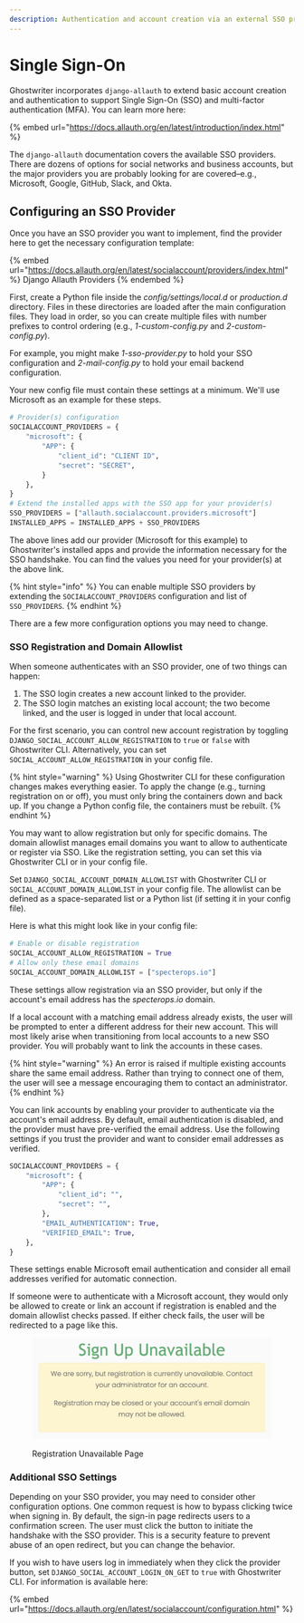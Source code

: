 ```yaml
---
description: Authentication and account creation via an external SSO provider
---
```


# Single Sign-On

Ghostwriter incorporates `django-allauth` to extend basic account creation and authentication to support Single Sign-On (SSO) and multi-factor authentication (MFA). You can learn more here:

{% embed url="https://docs.allauth.org/en/latest/introduction/index.html" %}

The `django-allauth` documentation covers the available SSO providers. There are dozens of options for social networks and business accounts, but the major providers you are probably looking for are covered–e.g., Microsoft, Google, GitHub, Slack, and Okta.

## Configuring an SSO Provider

Once you have an SSO provider you want to implement, find the provider here to get the necessary configuration template:

{% embed url="https://docs.allauth.org/en/latest/socialaccount/providers/index.html" %}
Django Allauth Providers
{% endembed %}

First, create a Python file inside the _config/settings/local.d_ or _production.d_ directory. Files in these directories are loaded after the main configuration files. They load in order, so you can create multiple files with number prefixes to control ordering (e.g., _1-custom-config.py_ and _2-custom-config.py_).

For example, you might make _1-sso-provider.py_ to hold your SSO configuration and _2-mail-config.py_ to hold your email backend configuration.

Your new config file must contain these settings at a minimum. We'll use Microsoft as an example for these steps.

```python
# Provider(s) configuration
SOCIALACCOUNT_PROVIDERS = {
    "microsoft": {
        "APP": {
            "client_id": "CLIENT ID",
            "secret": "SECRET",
        }
    },
}
# Extend the installed apps with the SSO app for your provider(s)
SSO_PROVIDERS = ["allauth.socialaccount.providers.microsoft"]
INSTALLED_APPS = INSTALLED_APPS + SSO_PROVIDERS
```

The above lines add our provider (Microsoft for this example) to Ghostwriter's installed apps and provide the information necessary for the SSO handshake. You can find the values you need for your provider(s) at the above link.

{% hint style="info" %}
You can enable multiple SSO providers by extending the `SOCIALACCOUNT_PROVIDERS` configuration and list of `SSO_PROVIDERS`.
{% endhint %}

There are a few more configuration options you may need to change.

### SSO Registration and Domain Allowlist

When someone authenticates with an SSO provider, one of two things can happen:

1. The SSO login creates a new account linked to the provider.
2. The SSO login matches an existing local account; the two become linked, and the user is logged in under that local account.

For the first scenario, you can control new account registration by toggling `DJANGO_SOCIAL_ACCOUNT_ALLOW_REGISTRATION` to `true` or `false` with Ghostwriter CLI. Alternatively, you can set `SOCIAL_ACCOUNT_ALLOW_REGISTRATION` in your config file.

{% hint style="warning" %}
Using Ghostwriter CLI for these configuration changes makes everything easier. To apply the change (e.g., turning registration on or off), you must only bring the containers down and back up. If you change a Python config file, the containers must be rebuilt.
{% endhint %}

You may want to allow registration but only for specific domains. The domain allowlist manages email domains you want to allow to authenticate or register via SSO. Like the registration setting, you can set this via Ghostwriter CLI or in your config file.

Set `DJANGO_SOCIAL_ACCOUNT_DOMAIN_ALLOWLIST` with Ghostwriter CLI or `SOCIAL_ACCOUNT_DOMAIN_ALLOWLIST` in your config file. The allowlist can be defined as a space-separated list or a Python list (if setting it in your config file).

Here is what this might look like in your config file:

```python
# Enable or disable registration
SOCIAL_ACCOUNT_ALLOW_REGISTRATION = True
# Allow only these email domains
SOCIAL_ACCOUNT_DOMAIN_ALLOWLIST = ["specterops.io"]
```

These settings allow registration via an SSO provider, but only if the account's email address has the _specterops.io_ domain.

If a local account with a matching email address already exists, the user will be prompted to enter a different address for their new account. This will most likely arise when transitioning from local accounts to a new SSO provider. You will probably want to link the accounts in these cases.

{% hint style="warning" %}
An error is raised if multiple existing accounts share the same email address. Rather than trying to connect one of them, the user will see a message encouraging them to contact an administrator.
{% endhint %}

You can link accounts by enabling your provider to authenticate via the account's email address. By default, email authentication is disabled, and the provider must have pre-verified the email address. Use the following settings if you trust the provider and want to consider email addresses as verified.

```python
SOCIALACCOUNT_PROVIDERS = {
    "microsoft": {
        "APP": {
            "client_id": "",
            "secret": "",
        },
        "EMAIL_AUTHENTICATION": True,
        "VERIFIED_EMAIL": True,
    },
}
```

These settings enable Microsoft email authentication and consider all email addresses verified for automatic connection.

If someone were to authenticate with a Microsoft account, they would only be allowed to create or link an account if registration is enabled and the domain allowlist checks passed. If either check fails, the user will be redirected to a page like this.

<figure><img src="../.gitbook/assets/image (68).png" alt=""><figcaption><p>Registration Unavailable Page</p></figcaption></figure>

### Additional SSO Settings

Depending on your SSO provider, you may need to consider other configuration options. One common request is how to bypass clicking twice when signing in. By default, the sign-in page redirects users to a confirmation screen. The user must click the button to initiate the handshake with the SSO provider. This is a security feature to prevent abuse of an open redirect, but you can change the behavior.

If you wish to have users log in immediately when they click the provider button, set `DJANGO_SOCIAL_ACCOUNT_LOGIN_ON_GET` to `true` with Ghostwriter CLI. For information is available here:

{% embed url="https://docs.allauth.org/en/latest/socialaccount/configuration.html" %}


